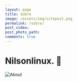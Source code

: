 ```yaml
---
layout: page
title: Sobre
image: /assets/img/sitepost.png
permalink: /sobre/
post_video: 
post_photo_path: 
comments: true
---
```


# Nilsonlinux.  :ghost:

![About](https://1.bp.blogspot.com/--SpiFL8s8LI/XNHTUSpFQ0I/AAAAAAAAS80/E7VOY9KRLiAALhHw20izR7kBj-YMNYMIQCLcBGAs/s1600/tenor.gif)
